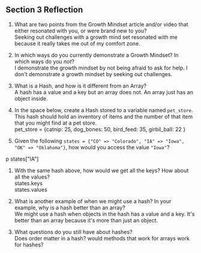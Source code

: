 ## Section 3 Reflection

1. What are two points from the Growth Mindset article and/or video that either resonated with you, or were brand new to you?
<br> Seeking out challenges with a growth mind set resonated with me because it really takes me out of my comfort zone.

1. In which ways do you currently demonstrate a Growth Mindset? In which ways do you _not_?
<br> I demonstrate the growth mindset by not being afraid to ask for help. I don't demonstrate a growth mindset by seeking out challenges.

1. What is a Hash, and how is it different from an Array?
<br>A hash has a value and a key but an array does not. An array just has an object inside.

1. In the space below, create a Hash stored to a variable named `pet_store`.  This hash should hold an inventory of items and the number of that item that you might find at a pet store.
<br>pet_store = {catnip: 25, dog_bones: 50, bird_feed: 35, girbil_ball: 22 }

1. Given the following `states = {"CO" => "Colorado", "IA" => "Iowa", "OK" => "Oklahoma"}`, how would you access the value `"Iowa"`?

p states["IA"]

1. With the same hash above, how would we get all the keys?  How about all the values?
<br>states.keys
<br>states.values

1. What is another example of when we might use a hash?  In your example, why is a hash better than an array?
<br>We might use a hash when objects in the hash has a value and a key. It's better than an array because it's more than just an object.

1. What questions do you still have about hashes?
<br>Does order matter in a hash? would methods that work for arrays work for hashes?
